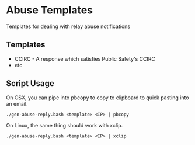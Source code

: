 # Abuse Templates
Templates for dealing with relay abuse notifications

## Templates

*	CCIRC - A response which satisfies Public Safety's CCIRC
*	etc

## Script Usage

On OSX, you can pipe into pbcopy to copy to clipboard to quick pasting into an email.

```
./gen-abuse-reply.bash <template> <IP> | pbcopy
```

On Linux, the same thing should work with xclip.

```
./gen-abuse-reply.bash <template> <IP> | xclip
```

